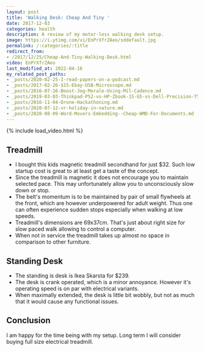 ```yaml
---
layout: post
title: 'Walking Desk: Cheap And Tiny '
date: 2017-12-03
categories: health
description: A review of my motor-less walking desk setup.
image: https://i.ytimg.com/vi/EnPrXfrZAeo/sddefault.jpg
permalink: /:categories/:title
redirect_from:
- /2017/12/25/Cheap-And-Tiny-Walking-Desk.html
video: EnPrXfrZAeo
last_modified_at: 2022-04-16
my_related_post_paths:
- _posts/2020-02-25-I-read-papers-on-a-podcast.md
- _posts/2017-02-26-$15-Ebay-USB-Microscope.md
- _posts/2016-07-16-Boost-Jog-Morale-Using-Mil-Cadence.md
- _posts/2019-03-03-Thinkpad-P52-vs-HP-Zbook-15-G5-vs-Dell-Precision-7530.md
- _posts/2016-11-04-Drone-Hackathoning.md
- _posts/2020-07-12-vr-holiday-in-nature.md
- _posts/2020-08-09-Word-Movers-Embedding--Cheap-WMD-For-Documents.md
---
```




{% include load_video.html %}

## Treadmill
- I bought this kids magnetic treadmill secondhand for just $32. Such low startup cost is great to at least get a taste of the concept.
- Since the treadmill is magnetic it does not encourage you to maintain selected pace. This may unfortunately allow you to unconsciously slow down or stop.
- The belt's momentum is to be maintained by pair of small flywheels at the front, which are however underpowered for adult weight. Thus one can often experience sudden stops especially when walking at low speeds.
- Treadmill's dimensions are 69x37cm. That's just about right size for slow paced walk allowing to control a computer.
- When not in service the treadmill takes up almost no space in comparison to other furniture.

## Standing Desk
- The standing is desk is Ikea Skarsta for $239.
- The desk is crank operated, which is a minor annoyance. However it's operating speed is on par with electrical variants.
- When maximally extended, the desk is little bit wobbly, but not as much that it would cause any functional issues.

## Conclusion
I am happy for the time being with my setup. Long term I will consider buying full size electrical treadmill.
